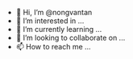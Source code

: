 - 👋 Hi, I’m @nongvantan
- 👀 I’m interested in ...
- 🌱 I’m currently learning ...
- 💞️ I’m looking to collaborate on ...
- 📫 How to reach me ...

<!---
nongvantan/nongvantan is a ✨ special ✨ repository because its `README.md` (this file) appears on your GitHub profile.
You can click the Preview link to take a look at your changes.
--->
